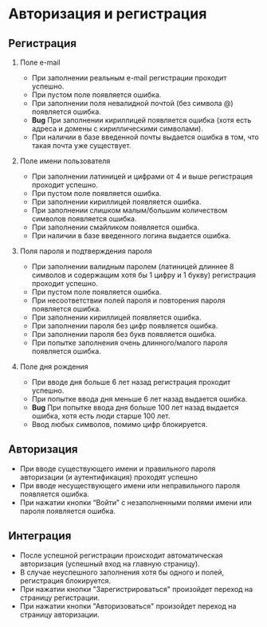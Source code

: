 # Авторизация и регистрация

## Регистрация

1. Поле e-mail
    * При заполнении реальным e-mail регистрации проходит успешно.
    * При пустом поле появляется ошибка.
    * При заполнении поля невалидной почтой (без символа @) появляется ошибка.
    * __Bug__ При заполнении кириллицей появляется ошибка (хотя есть адреса и домены с кириллическими символами).
    * При наличии в базе введенной почты выдается ошибка в том, что такая почта уже существует.

1. Поле имени пользователя
    * При заполнении латиницей и цифрами от 4 и выше регистрация проходит успешно.
    * При пустом поле появляется ошибка.
    * При заполнении кириллицей появляется ошибка.
    * При заполнении слишком малым/большим количеством символов появляется ошибка.
    * При заполнении смайликом появляется ошибка.
    * При наличии в базе введенного логина выдается ошибка.

1. Поля пароля и подтверждения пароля
    * При заполнении валидным паролем (латиницей длиннее 8 символов и содержащим хотя бы 1 цифру и 1 букву) регистрация проходит успешно.
    * При пустом поле появляется ошибка.
    * При несоответствии полей пароля и повторения пароля появляется ошибка.
    * При заполнении кириллицей появляется ошибка.
    * При заполнении пароля без цифр появляется ошибка.
    * При заполнении пароля без букв появляется ошибка.
    * При попытке заполнения очень длинного/малого пароля появляется ошибка.

1. Поле дня рождения
    * При вводе дня больше 6 лет назад регистрация проходит успешно.
    * При попытке ввода дня меньше 6 лет назад выдается ошибка.
    * __Bug__ При попытке ввода дня больше 100 лет назад выдается ошибка, хотя есть люди старше 100 лет.
    * Ввод любых символов, помимо цифр блокируется.

## Авторизация

* При вводе существующего имени и правильного пароля авторизации (и аутентификация) проходят успешно
* При вводе несуществующего имени или неправильного пароля  появляется ошибка.
* При нажатии кнопки “Войти” с незаполненными полями имени или пароля появляется ошибка.

## Интеграция

* После успешной регистрации происходит автоматическая авторизация (успешный вход на главную страницу).
* В случае неуспешного заполнения хотя бы одного и полей, регистрация блокируется.
* При нажатии кнопки "Зарегистрироваться" произойдет переход на страницу регистрации.
* При нажатии кнопки "Авторизоваться" произойдет переход на страницу авторизации.
